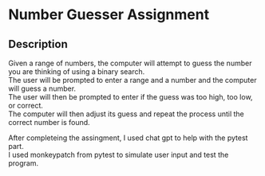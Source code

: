 # Number Guesser Assignment
## Description
Given a range of numbers, the computer will attempt to guess the number you are thinking of using a binary search.<br>
The user will be prompted to enter a range and a number and the computer will guess a number.<br>
The user will then be prompted to enter if the guess was too high, too low, or correct. <br>
The computer will then adjust its guess and repeat the process until the correct number is found.

After completeing the assingment, I used chat  gpt to help with the pytest part.<br>
I used monkeypatch from pytest to simulate user input and test the program. <br>
